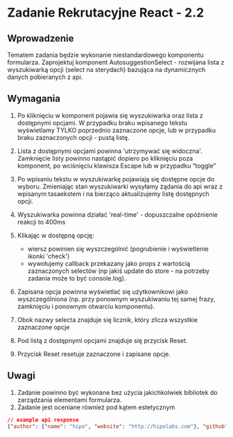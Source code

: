 # Zadanie Rekrutacyjne React - 2.2

## Wprowadzenie

Tematem zadania będzie wykonanie niestandardowego komponentu formularza.
Zaprojektuj komponent AutosuggestionSelect - rozwijana lista z wyszukiwarką opcji (select
na sterydach) bazująca na dynamicznych danych pobieranych z api.

## Wymagania

1. Po kliknięciu w komponent pojawia się wyszukiwarka oraz lista z dostępnymi
opcjami. W przypadku braku wpisanego tekstu wyświetlamy TYLKO poprzednio
zaznaczone opcje, lub w przypadku braku zaznaczonych opcji - pustą listę.
2. Lista z dostępnymi opcjami powinna 'utrzymywać się widoczna'. Zamknięcie listy
powinno nastąpić dopiero po kliknięciu poza komponent, po wciśnięciu klawisza
Escape lub w przypadku “toggle”
3. Po wpisaniu tekstu w wyszukiwarkę pojawiają się dostępne opcje do wyboru.
Zmieniając stan wyszukiwarki wysyłamy żądania do api wraz z wpisanym
tasaekstem i na bierząco aktualizujemy listę dostępnych opcji.
4. Wyszukiwarka powinna działać 'real-time' - dopuszczalne opóźnienie reakcji to
400ms
5. Klikając w dostępną opcję:
    - wiersz powinien się wyszczególnić (pogrubienie i wyświetlenie ikonki 'check')
    - wywołujemy callback przekazany jako props z wartością zaznaczonych selectów (np jakiś update do store - na potrzeby zadania może to być console.log).

1. Zapisana opcja powinna wyświetlać się użytkownikowi jako wyszczególniona (np.
przy ponownym wyszukiwaniu tej samej frazy, zamknięciu i ponownym otwarciu
komponentu).
2. Obok nazwy selecta znajduje się licznik, który zlicza wszystkie zaznaczone opcje
3. Pod listą z dostępnymi opcjami znajduje się przycisk Reset.
4. Przycisk Reset resetuje zaznaczone i zapisane opcje.

## Uwagi
1. Zadanie powinno być wykonane bez użycia jakichkolwiek bibliotek do zarządzania elementami formularza.
2. Zadanie jest oceniane również pod kątem estetycznym

```json
// example api response
{"author": {"name": "hipo", "website": "http://hipolabs.com"}, "github": "https://github.com/Hipo/university-domains-list", "example": "http://universities.hipolabs.com/search?name=middle&country=Turkey"}
```
